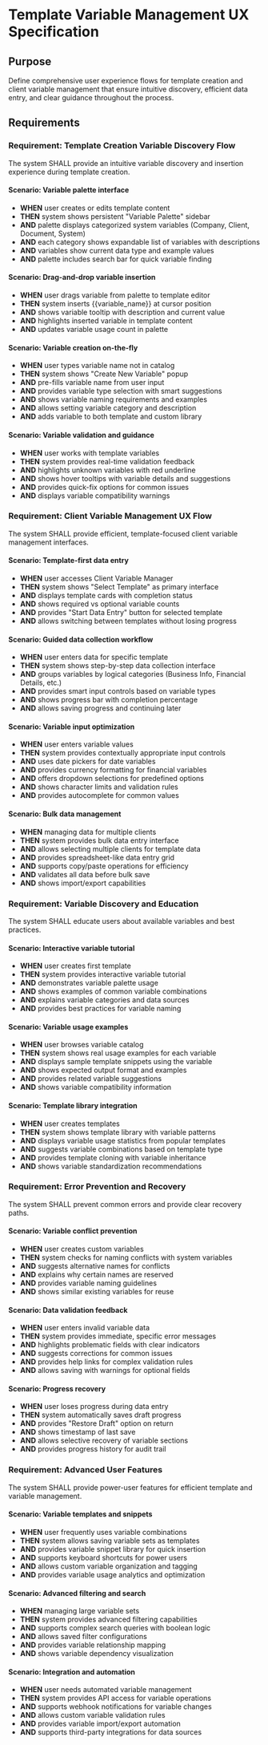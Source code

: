 # Template Variable Management UX Specification

## Purpose

Define comprehensive user experience flows for template creation and client variable management that ensure intuitive discovery, efficient data entry, and clear guidance throughout the process.

## Requirements

### Requirement: Template Creation Variable Discovery Flow

The system SHALL provide an intuitive variable discovery and insertion experience during template creation.

#### Scenario: Variable palette interface

- **WHEN** user creates or edits template content
- **THEN** system shows persistent "Variable Palette" sidebar
- **AND** palette displays categorized system variables (Company, Client, Document, System)
- **AND** each category shows expandable list of variables with descriptions
- **AND** variables show current data type and example values
- **AND** palette includes search bar for quick variable finding

#### Scenario: Drag-and-drop variable insertion

- **WHEN** user drags variable from palette to template editor
- **THEN** system inserts {{variable_name}} at cursor position
- **AND** shows variable tooltip with description and current value
- **AND** highlights inserted variable in template content
- **AND** updates variable usage count in palette

#### Scenario: Variable creation on-the-fly

- **WHEN** user types variable name not in catalog
- **THEN** system shows "Create New Variable" popup
- **AND** pre-fills variable name from user input
- **AND** provides variable type selection with smart suggestions
- **AND** shows variable naming requirements and examples
- **AND** allows setting variable category and description
- **AND** adds variable to both template and custom library

#### Scenario: Variable validation and guidance

- **WHEN** user works with template variables
- **THEN** system provides real-time validation feedback
- **AND** highlights unknown variables with red underline
- **AND** shows hover tooltips with variable details and suggestions
- **AND** provides quick-fix options for common issues
- **AND** displays variable compatibility warnings

### Requirement: Client Variable Management UX Flow

The system SHALL provide efficient, template-focused client variable management interfaces.

#### Scenario: Template-first data entry

- **WHEN** user accesses Client Variable Manager
- **THEN** system shows "Select Template" as primary interface
- **AND** displays template cards with completion status
- **AND** shows required vs optional variable counts
- **AND** provides "Start Data Entry" button for selected template
- **AND** allows switching between templates without losing progress

#### Scenario: Guided data collection workflow

- **WHEN** user enters data for specific template
- **THEN** system shows step-by-step data collection interface
- **AND** groups variables by logical categories (Business Info, Financial Details, etc.)
- **AND** provides smart input controls based on variable types
- **AND** shows progress bar with completion percentage
- **AND** allows saving progress and continuing later

#### Scenario: Variable input optimization

- **WHEN** user enters variable values
- **THEN** system provides contextually appropriate input controls
- **AND** uses date pickers for date variables
- **AND** provides currency formatting for financial variables
- **AND** offers dropdown selections for predefined options
- **AND** shows character limits and validation rules
- **AND** provides autocomplete for common values

#### Scenario: Bulk data management

- **WHEN** managing data for multiple clients
- **THEN** system provides bulk data entry interface
- **AND** allows selecting multiple clients for template data
- **AND** provides spreadsheet-like data entry grid
- **AND** supports copy/paste operations for efficiency
- **AND** validates all data before bulk save
- **AND** shows import/export capabilities

### Requirement: Variable Discovery and Education

The system SHALL educate users about available variables and best practices.

#### Scenario: Interactive variable tutorial

- **WHEN** user creates first template
- **THEN** system provides interactive variable tutorial
- **AND** demonstrates variable palette usage
- **AND** shows examples of common variable combinations
- **AND** explains variable categories and data sources
- **AND** provides best practices for variable naming

#### Scenario: Variable usage examples

- **WHEN** user browses variable catalog
- **THEN** system shows real usage examples for each variable
- **AND** displays sample template snippets using the variable
- **AND** shows expected output format and examples
- **AND** provides related variable suggestions
- **AND** shows variable compatibility information

#### Scenario: Template library integration

- **WHEN** user creates templates
- **THEN** system shows template library with variable patterns
- **AND** displays variable usage statistics from popular templates
- **AND** suggests variable combinations based on template type
- **AND** provides template cloning with variable inheritance
- **AND** shows variable standardization recommendations

### Requirement: Error Prevention and Recovery

The system SHALL prevent common errors and provide clear recovery paths.

#### Scenario: Variable conflict prevention

- **WHEN** user creates custom variables
- **THEN** system checks for naming conflicts with system variables
- **AND** suggests alternative names for conflicts
- **AND** explains why certain names are reserved
- **AND** provides variable naming guidelines
- **AND** shows similar existing variables for reuse

#### Scenario: Data validation feedback

- **WHEN** user enters invalid variable data
- **THEN** system provides immediate, specific error messages
- **AND** highlights problematic fields with clear indicators
- **AND** suggests corrections for common issues
- **AND** provides help links for complex validation rules
- **AND** allows saving with warnings for optional fields

#### Scenario: Progress recovery

- **WHEN** user loses progress during data entry
- **THEN** system automatically saves draft progress
- **AND** provides "Restore Draft" option on return
- **AND** shows timestamp of last save
- **AND** allows selective recovery of variable sections
- **AND** provides progress history for audit trail

### Requirement: Advanced User Features

The system SHALL provide power-user features for efficient template and variable management.

#### Scenario: Variable templates and snippets

- **WHEN** user frequently uses variable combinations
- **THEN** system allows saving variable sets as templates
- **AND** provides variable snippet library for quick insertion
- **AND** supports keyboard shortcuts for power users
- **AND** allows custom variable organization and tagging
- **AND** provides variable usage analytics and optimization

#### Scenario: Advanced filtering and search

- **WHEN** managing large variable sets
- **THEN** system provides advanced filtering capabilities
- **AND** supports complex search queries with boolean logic
- **AND** allows saved filter configurations
- **AND** provides variable relationship mapping
- **AND** shows variable dependency visualization

#### Scenario: Integration and automation

- **WHEN** user needs automated variable management
- **THEN** system provides API access for variable operations
- **AND** supports webhook notifications for variable changes
- **AND** allows custom variable validation rules
- **AND** provides variable import/export automation
- **AND** supports third-party integrations for data sources
